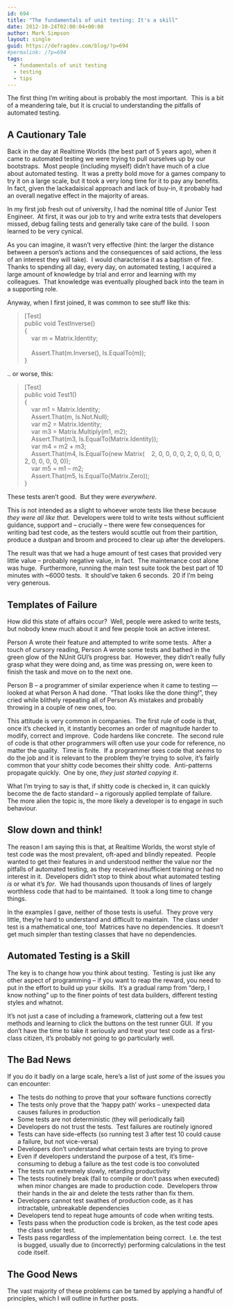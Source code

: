 ```yaml
---
id: 694
title: "The fundamentals of unit testing: It's a skill"
date: 2012-10-24T02:00:04+00:00
author: Mark Simpson
layout: single
guid: https://defragdev.com/blog/?p=694
#permalink: /?p=694
tags:
  - fundamentals of unit testing
  - testing
  - tips
---
```

The first thing I’m writing about is probably the most important.&#160; This is a bit of a meandering tale, but it is crucial to understanding the pitfalls of automated testing.

## A Cautionary Tale

Back in the day at Realtime Worlds (the best part of 5 years ago), when it came to automated testing we were trying to pull ourselves up by our bootstraps.&#160; Most people (including myself) didn’t have much of a clue about automated testing.&#160; It was a pretty bold move for a games company to try it on a large scale, but it took a very long time for it to pay any benefits.&#160; In fact, given the lackadaisical approach and lack of buy-in, it probably had an overall negative effect in the majority of areas. 

In my first job fresh out of university, I had the nominal title of Junior Test Engineer.&#160; At first, it was our job to try and write extra tests that developers missed, debug failing tests and generally take care of the build.&#160; I soon learned to be very cynical.

As you can imagine, it wasn’t very effective (hint: the larger the distance between a person’s actions and the consequences of said actions, the less of an interest they will take).&#160; I would characterise it as a baptism of fire.&#160; Thanks to spending all day, every day, on automated testing, I acquired a large amount of knowledge by trial and error and learning with my colleagues.&#160; That knowledge was eventually ploughed back into the team in a supporting role.

<!--more-->

Anyway, when I first joined, it was common to see stuff like this:

> [Test]  
> public void TestInverse()  
> {  
> &#160;&#160;&#160; var m = Matrix.Identity;  
> &#160;&#160;&#160;&#160;&#160;&#160;&#160;  
> &#160;&#160;&#160; Assert.That(m.Inverse(), Is.EqualTo(m));  
> }

.. or worse, this:

> [Test]  
> public void Test1()  
> {  
> &#160;&#160;&#160; var m1 = Matrix.Identity;&#160;&#160;&#160;&#160;&#160;&#160;&#160;  
> &#160;&#160;&#160; Assert.That(m, Is.Not.Null);&#160;&#160;&#160;  
> &#160;&#160;&#160; var m2 = Matrix.Identity;&#160;&#160;&#160;  
> &#160;&#160;&#160; var m3 = Matrix.Multiply(m1, m2);  
> &#160;&#160;&#160; Assert.That(m3, Is.EqualTo(Matrix.Identity));  
> &#160;&#160;&#160; var m4 = m2 + m3;  
> &#160;&#160;&#160; Assert.That(m4, Is.EqualTo(new Matrix(&#160;&#160;&#160; 2, 0, 0, 0, 0, 2, 0, 0, 0, 0, 2, 0, 0, 0, 0, 0));  
> &#160;&#160;&#160; var m5 = m1 &#8211; m2;  
> &#160;&#160;&#160; Assert.That(m5, Is.EqualTo(Matrix.Zero));  
> }

These tests aren’t good.&#160; But they were _everywhere_.

This is not intended as a slight to whoever wrote tests like these because _they were all like that.&#160;_ Developers were told to write tests without sufficient guidance, support and – crucially – there were few consequences for writing bad test code, as the testers would scuttle out from their partition, produce a dustpan and broom and proceed to clear up after the developers.

The result was that we had a huge amount of test cases that provided very little value – probably negative value, in fact.&#160; The maintenance cost alone was huge.&#160; Furthermore, running the main test suite took the best part of 10 minutes with ~6000 tests.&#160; It should’ve taken 6 seconds.&#160; 20 if I’m being very generous.

## Templates of Failure

How did this state of affairs occur?&#160; Well, people were asked to write tests, but nobody knew much about it and few people took an active interest.

Person A wrote their feature and attempted to write some tests.&#160; After a touch of cursory reading, Person A wrote some tests and bathed in the green glow of the NUnit GUI’s progress bar.&#160; However, they didn’t really fully grasp what they were doing and, as time was pressing on, were keen to finish the task and move on to the next one.&#160; 

Person B – a programmer of similar experience when it came to testing &#8212; looked at what Person A had done.&#160; “That looks like the done thing!”, they cried while blithely repeating all of Person A’s mistakes and probably throwing in a couple of new ones, too.

This attitude is very common in companies.&#160; The first rule of code is that, once it’s checked in, it instantly becomes an order of magnitude harder to modify, correct and improve.&#160; Code hardens like concrete.&#160; The second rule of code is that other programmers will often use your code for reference, no matter the quality.&#160; Time is finite.&#160; If a programmer sees code that _seems_ to do the job and it is relevant to the problem they’re trying to solve, it’s fairly common that your shitty code becomes their shitty code.&#160; Anti-patterns propagate quickly.&#160; One by one, _they just started copying it_.&#160; 

What I’m trying to say is that, if shitty code is checked in, it can quickly become the de facto standard – a rigorously applied template of failure.&#160; The more alien the topic is, the more likely a developer is to engage in such behaviour.

## Slow down and think!

The reason I am saying this is that, at Realtime Worlds, the worst style of test code was the most prevalent, oft-aped and blindly repeated.&#160; People wanted to get their features in and understood neither the value nor the pitfalls of automated testing, as they received insufficient training or had no interest in it.&#160; Developers didn’t stop to think about what automated testing _is_ or what it’s _for_.&#160; We had thousands upon thousands of lines of largely worthless code that had to be maintained.&#160; It took a long time to change things.&#160; 

In the examples I gave, neither of those tests is useful.&#160; They prove very little, they’re hard to understand and difficult to maintain.&#160; The class under test is a mathematical one, too!&#160; Matrices have no dependencies.&#160; It doesn’t get much simpler than testing classes that have no dependencies.

## Automated Testing is a Skill

The key is to change how you think about testing.&#160; Testing is just like any other aspect of programming – if you want to reap the reward, you need to put in the effort to build up your skills.&#160; It’s a gradual ramp from “derp, I know nothing” up to the finer points of test data builders, different testing styles and whatnot.

It’s not just a case of including a framework, clattering out a few test methods and learning to click the buttons on the test runner GUI.&#160; If you don’t have the time to take it seriously and treat your test code as a first-class citizen, it’s probably not going to go particularly well.&#160; 

## The Bad News

If you do it badly on a large scale, here’s a list of just _some_ of the issues you can encounter:

  * The tests do nothing to prove that your software functions correctly 
  * The tests only prove that the ‘happy path’ works – unexpected data causes failures in production 
  * Some tests are not deterministic (they will periodically fail) 
  * Developers do not trust the tests.&#160; Test failures are routinely ignored 
  * Tests can have side-effects (so running test 3 after test 10 could cause a failure, but not vice-versa) 
  * Developers don’t understand what certain tests are trying to prove 
  * Even if developers understand the purpose of a test, it’s time-consuming to debug a failure as the test code is too convoluted 
  * The tests run extremely slowly, retarding productivity 
  * The tests routinely break (fail to compile or don’t pass when executed) when minor changes are made to production code.&#160; Developers throw their hands in the air and delete the tests rather than fix them. 
  * Developers cannot test swathes of production code, as it has intractable, unbreakable dependencies 
  * Developers tend to repeat huge amounts of code when writing tests. 
  * Tests pass when the production code is broken, as the test code apes the class under test. 
  * Tests pass regardless of the implementation being correct.&#160; I.e. the test is bugged, usually due to (incorrectly) performing calculations in the test code itself. 

## The Good News

The vast majority of these problems can be tamed by applying a handful of principles, which I will outline in further posts.